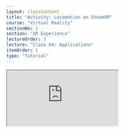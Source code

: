 ```yaml
---
layout: classContent
title: "Activity: Locomotion on SteamVR"
course: "Virtual Reality"
sectionNo: 1
section: "XR Experience"
lectureOrder: 3
lecture: "Class 04: Applications"
itemOrder: 1
type: "Tutorial"
---
```


<iframe src="https://docs.google.com/document/d/e/2PACX-1vSwsW8qL3PLtU1pFDCshi9JXRc2PHyOLpZRJgQ6ySlvsVH7BXGfl0cjaLIbjLJ__W96ViEIEFR9QA4S/pub?embedded=true"></iframe>
